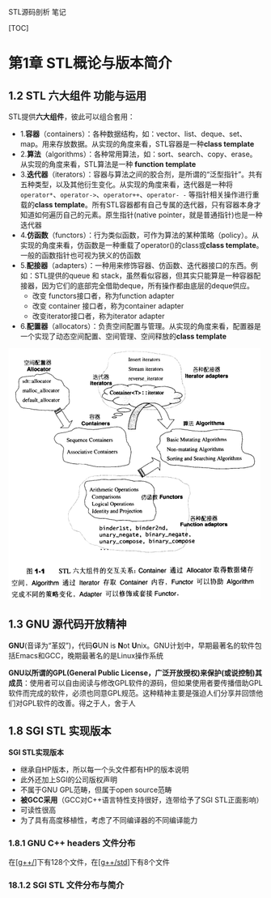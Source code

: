 STL源码剖析 笔记

[TOC]

# 第1章 STL概论与版本简介

## 1.2 STL 六大组件 功能与运用

STL提供**六大组件**，彼此可以组合套用： 

- 1.**容器**（containers）：各种数据结构，如：vector、list、deque、set、map。用来存放数据。从实现的角度来看，STL容器是一种**class template** 
- 2.**算法**（algorithms）：各种常用算法，如：sort、search、copy、erase。从实现的角度来看，STL算法是一种 **function template**
- 3.**迭代器**（iterators）：容器与算法之间的胶合剂，是所谓的“泛型指针”。共有五种类型，以及其他衍生变化。从实现的角度来看，迭代器是一种将 `operator*`、`operator->`、`operator++`、`operator- -` 等指针相关操作进行重载的**class template**。所有STL容器都有自己专属的迭代器，只有容器本身才知道如何遍历自己的元素。原生指针(native pointer，就是普通指针)也是一种迭代器
- 4.**仿函数**（functors）：行为类似函数，可作为算法的某种策略（policy）。从实现的角度来看，仿函数是一种重载了operator()的class或**class template**。一般的函数指针也可视为狭义的仿函数
- 5.**配接器**（adapters）：一种用来修饰容器、仿函数、迭代器接口的东西。例如：STL提供的queue 和 stack，虽然看似容器，但其实只能算是一种容器配接器，因为它们的底部完全借助deque，所有操作都由底层的deque供应。
  - 改变 functors接口者，称为function adapter
  - 改变 container 接口者，称为container adapter
  - 改变iterator接口者，称为iterator adapter
- 6.**配置器**（allocators）：负责空间配置与管理。从实现的角度来看，配置器是一个实现了动态空间配置、空间管理、空间释放的**class template**

![](../../pics/language/STL源码剖析/img-1-1-STL六大组件的交互关系.png)

## 1.3 GNU 源代码开放精神

**GNU**(音译为“革奴”)，代码**G**UN is **N**ot **U**nix。GNU计划中，早期最著名的软件包括Emacs和GCC，晚期最著名的是Linux操作系统

**GNU以所谓的GPL(General Public License，广泛开放授权)来保护(或说控制)其成员**：使用者可以自由阅读与修改GPL软件的源码，但如果使用者要传播借助GPL软件而完成的软件，必须也同意GPL规范。这种精神主要是强迫人们分享并回馈他们对GPL软件的改善。得之于人，舍于人 

## 1.8 SGI STL 实现版本

**SGI STL实现版本**

- 继承自HP版本，所以每一个头文件都有HP的版本说明 
- 此外还加上SGI的公司版权声明 
- 不属于GNU GPL范畴，但属于open source范畴 
- **被GCC采用**（GCC对C++语言特性支持很好，连带给予了SGI STL正面影响） 
- 可读性很高 
- 为了具有高度移植性，考虑了不同编译器的不同编译能力 

### 1.8.1 GNU C++ headers 文件分布

在[[g++/](../source/STL/g++)]下有128个文件，在[[g++/std](../source/STL/g++)]下有8个文件

### 18.1.2 SGI STL 文件分布与简介





